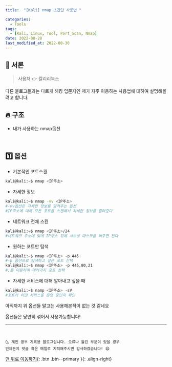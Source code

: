 ```yaml
---
title:  "[Kali] nmap 초간단 사용법 "  

categories:
  - Tools
tags:
  - [Kali, Linux, Tool, Port_Scan, Nmap]
date: 2022-08-28
last_modified_at: 2022-08-30
--- 
```

## 🚀 서론

> 사용처 👉 칼리리눅스

다른 블로그들과는 다르게 해킹 입문자인 제가 자주 이용하는 사용법에 대하여 설명해볼려고 합니다.

## 🔥 구조

- 내가 사용하는 nmap옵션

<br>

## 1️⃣ 옵션

- 기본적인 포트스캔

```bash
kali@kali:~$ nmap <IP주소>
```

- 자세한 정보

```bash
kali@kali:~$ nmap -vv <IP주소>
#-vv옵션은 자세한 정보를 알려주는 옵션
#IP주소에 대해 모든 포트를 스캔해서 자세한 정보를 알려준다  
```

- 네트워크 전체 스캔 

```bash
kali@kali:~$ nmap <IP주소>/24
#네트워크 주소에 맞게 IP주소 뒤에 서브넷 마스크를 써주면 된다
```

- 원하는 포트만 탐색

```bash
kali@kali:~$ nmap <IP주소> -p 445
#-p 옵션으로 탐색하고 싶은 포트 선택
kali@kali:~$ nmap <IP주소> -p 445,80,21
#,을 이용하여 여러가지 포트 선택
```

- 자세한 서비스에 대해 알아내고 싶을 때

```bash
kali@kali:~$ namp <IP주소> -sV
#포트가 어떤 서비스를 운영 중인지 확인
```

아직까지 위 옵션들 말고는 사용해본적이 없는 것 같네요

옵션들은 당연히 섞어서 사용가능합니다!

***
<br>

    🌜 개인 공부 기록용 블로그입니다. 오류나 틀린 부분이 있을 경우 
    언제든지 댓글 혹은 메일로 지적해주시면 감사하겠습니다! 😄

[맨 위로 이동하기](#){: .btn .btn--primary }{: .align-right}
